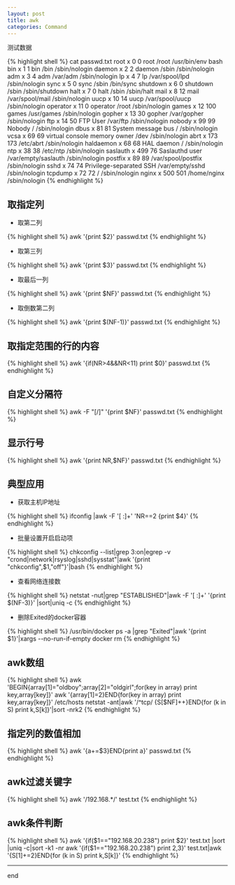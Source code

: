 ```yaml
---
layout: post
title: awk
categories: Command
---
```





测试数据

{% highlight shell %}
cat passwd.txt 
root x 0 0 root /root /usr/bin/env bash
bin x 1 1 bin /bin /sbin/nologin
daemon x 2 2 daemon /sbin /sbin/nologin
adm x 3 4 adm /var/adm /sbin/nologin
lp x 4 7 lp /var/spool/lpd /sbin/nologin
sync x 5 0 sync /sbin /bin/sync
shutdown x 6 0 shutdown /sbin /sbin/shutdown
halt x 7 0 halt /sbin /sbin/halt
mail x 8 12 mail /var/spool/mail /sbin/nologin
uucp x 10 14 uucp /var/spool/uucp /sbin/nologin
operator x 11 0 operator /root /sbin/nologin
games x 12 100 games /usr/games /sbin/nologin
gopher x 13 30 gopher /var/gopher /sbin/nologin
ftp x 14 50 FTP User /var/ftp /sbin/nologin
nobody x 99 99 Nobody / /sbin/nologin
dbus x 81 81 System message bus / /sbin/nologin
vcsa x 69 69 virtual console memory owner /dev /sbin/nologin
abrt x 173 173  /etc/abrt /sbin/nologin
haldaemon x 68 68 HAL daemon / /sbin/nologin
ntp x 38 38  /etc/ntp /sbin/nologin
saslauth x 499 76 Saslauthd user /var/empty/saslauth /sbin/nologin
postfix x 89 89  /var/spool/postfix /sbin/nologin
sshd x 74 74 Privilege-separated SSH /var/empty/sshd /sbin/nologin
tcpdump x 72 72  / /sbin/nologin
nginx x 500 501  /home/nginx /sbin/nologin
{% endhighlight %}



## 取指定列

* 取第二列

{% highlight shell %}
awk '{print $2}' passwd.txt
{% endhighlight %}

* 取第三列

{% highlight shell %}
awk '{print $3}' passwd.txt
{% endhighlight %}

* 取最后一列

{% highlight shell %}
awk '{print $NF}' passwd.txt
{% endhighlight %}

* 取倒数第二列

{% highlight shell %}
awk '{print $(NF-1)}' passwd.txt
{% endhighlight %}


## 取指定范围的行的内容

{% highlight shell %}
awk '{if(NR>4&&NR<11) print $0}' passwd.txt
{% endhighlight %}


## 自定义分隔符

{% highlight shell %}
awk -F "[/]" '{print $NF}' passwd.txt 
{% endhighlight %}


## 显示行号

{% highlight shell %}
awk '{print NR,$NF}' passwd.txt
{% endhighlight %}



## 典型应用


* 获取主机IP地址

{% highlight shell %}
ifconfig |awk -F '[ :]+' 'NR==2 {print $4}'
{% endhighlight %}

* 批量设置开启启动项

{% highlight shell %}
chkconfig --list|grep 3:on|egrep -v "crond|network|rsyslog|sshd|sysstat"|awk '{print "chkconfig",$1,"off"}'|bash
{% endhighlight %}

* 查看网络连接数

{% highlight shell %}
netstat -nut|grep "ESTABLISHED"|awk -F '[ :]+' '{print $(NF-3)}' |sort|uniq -c
{% endhighlight %}

* 删除Exited的docker容器

{% highlight shell %}
/usr/bin/docker ps -a |grep "Exited"|awk '{print $1}'|xargs --no-run-if-empty docker rm
{% endhighlight %}


## awk数组

{% highlight shell %}
awk 'BEGIN{array[1]="oldboy";array[2]="oldgirl";for(key in array) print key,array[key]}'
awk '{array[$1]=$2}END{for(key in array) print key,array[key]}' /etc/hosts
netstat -ant|awk '/^tcp/ {S[$NF]++}END{for (k in S) print k,S[k]}'|sort -nrk2
{% endhighlight %}



## 指定列的数值相加

{% highlight shell %}
awk '{a+=$3}END{print a}' passwd.txt
{% endhighlight %}

## awk过滤关键字

{% highlight shell %}
awk '/192.168.*/' test.txt
{% endhighlight %}


## awk条件判断

{% highlight shell %}
awk '{if($1=="192.168.20.238") print $2}' test.txt |sort |uniq -c|sort -k1 -nr
awk '{if($1=="192.168.20.238") print $2,$3}' test.txt|awk '{S[$1]+=$2}END{for (k in S) print k,S[k]}'
{% endhighlight %}


--------------------------

end
